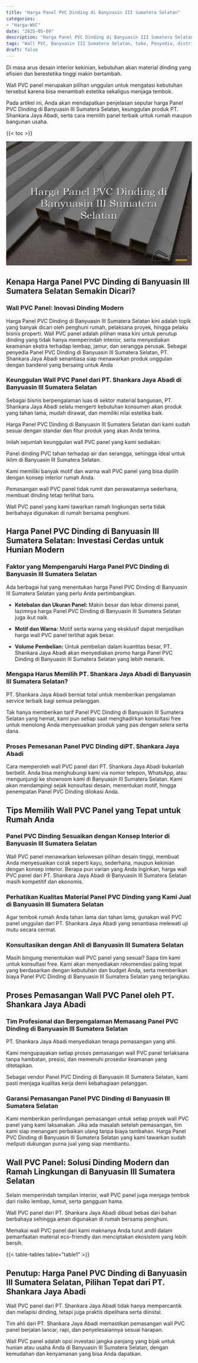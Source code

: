 ```yaml
---
title: "Harga Panel PVC Dinding di Banyuasin III Sumatera Selatan"
categories: 
- "Harga-WVC"
date: "2025-05-09"
description: "Harga Panel PVC Dinding di Banyuasin III Sumatera Selatan bagi hunian, perkantoran, serta ritel. Material unggulan, variasi motif, warna elegan, dengan jasa penempatan oleh teknisi ahli serta jaminan resmi!|Layanan distribusi Panel PVC Dinding di Banyuasin III Sumatera Selatan untuk kebutuhan hunian, office, atau toko, dengan panel unggulan dan penempatan oleh tenaga ahli profesional serta kepastian resmi.|Pilihan Panel PVC Dinding di Banyuasin III Sumatera Selatan yang andal untuk rumah, kantor, serta ritel, dengan panel terbaik dan pemasangan dikerjakan oleh tenaga ahli berpengalaman dan jaminan resmi.|Penjualan Panel PVC Dinding di Banyuasin III Sumatera Selatan bagi hunian, office, dan ritel, dengan material unggulan dan penempatan oleh tenaga ahli profesional, lengkap beserta garansi resmi.}"
tags: "Wall PVC, Banyuasin III Sumatera Selatan, toko, Penyedia, distributor"
draft: false
---
```


Di masa arus desain interior kekinian, kebutuhan akan material dinding yang efisien dan berestetika tinggi makin bertambah.

Wall PVC panel merupakan pilihan unggulan untuk mengatasi kebutuhan tersebut karena bisa menambah estetika sekaligus menjaga tembok.

Pada artikel ini, Anda akan mendapatkan penjelasan seputar harga Panel PVC Dinding di Banyuasin III Sumatera Selatan, keunggulan produk PT. Shankara Jaya Abadi, serta cara memilih panel terbaik untuk rumah maupun bangunan usaha.

{{< toc >}}

![Harga Panel PVC Dinding di Banyuasin III Sumatera Selatan](/images/Harga-WVC/Harga-Panel-PVC-Dinding-di-Banyuasin-III-Sumatera-Selatan.png)


## Kenapa Harga Panel PVC Dinding di Banyuasin III Sumatera Selatan Semakin Dicari?

### Wall PVC Panel: Inovasi Dinding Modern

Harga Panel PVC Dinding di Banyuasin III Sumatera Selatan kini adalah topik yang banyak dicari oleh penghuni rumah, pelaksana proyek, hingga pelaku bisnis properti. Wall PVC panel adalah pilihan masa kini untuk penutup dinding yang tidak hanya memperindah interior, serta menyediakan keamanan ekstra terhadap lembap, jamur, dan serangga perusak. Sebagai penyedia Panel PVC Dinding di Banyuasin III Sumatera Selatan, PT. Shankara Jaya Abadi senantiasa siap menawarkan produk unggulan dengan banderol yang bersaing untuk Anda

### Keunggulan Wall PVC Panel dari PT. Shankara Jaya Abadi di Banyuasin III Sumatera Selatan

Sebagai bisnis berpengalaman luas di sektor material bangunan, PT. Shankara Jaya Abadi selalu mengerti kebutuhan konsumen akan produk yang tahan lama, mudah dirawat, dan memiliki nilai estetika baik.

Harga Panel PVC Dinding di Banyuasin III Sumatera Selatan dari kami sudah sesuai dengan standar dan fitur produk yang akan Anda terima.

Inilah sejumlah keunggulan wall PVC panel yang kami sediakan:

Panel dinding PVC tahan terhadap air dan serangga, sehingga ideal untuk iklim di Banyuasin III Sumatera Selatan.

Kami memiliki banyak motif dan warna wall PVC panel yang bisa dipilih dengan konsep interior rumah Anda.

Pemasangan wall PVC panel tidak rumit dan perawatannya sederhana, membuat dinding tetap terlihat baru.

Wall PVC panel yang kami tawarkan ramah lingkungan serta tidak berbahaya digunakan di rumah bersama penghuni.

## Harga Panel PVC Dinding di Banyuasin III Sumatera Selatan: Investasi Cerdas untuk Hunian Modern

### Faktor yang Mempengaruhi Harga Panel PVC Dinding di Banyuasin III Sumatera Selatan

Ada berbagai hal yang menentukan harga Panel PVC Dinding di Banyuasin III Sumatera Selatan yang perlu Anda pertimbangkan.

- **Ketebalan dan Ukuran Panel:** Makin besar dan lebar dimensi panel, lazimnya harga Panel PVC Dinding di Banyuasin III Sumatera Selatan juga ikut naik.

- **Motif dan Warna:** Motif serta warna yang eksklusif dapat menjadikan harga wall PVC panel terlihat agak besar.

- **Volume Pembelian:** Untuk pembelian dalam kuantitas besar, PT. Shankara Jaya Abadi akan menyediakan promo harga Panel PVC Dinding di Banyuasin III Sumatera Selatan yang lebih menarik.

### Mengapa Harus Memilih PT. Shankara Jaya Abadi di Banyuasin III Sumatera Selatan?

PT. Shankara Jaya Abadi berniat total untuk memberikan pengalaman service terbaik bagi semua pelanggan.

Tak hanya memberikan tarif Panel PVC Dinding di Banyuasin III Sumatera Selatan yang hemat, kami pun setiap saat menghadirkan konsultasi free untuk menolong Anda menyesuaikan produk yang pas dengan selera serta dana.

### Proses Pemesanan Panel PVC Dinding diPT. Shankara Jaya Abadi

Cara memperoleh wall PVC panel dari PT. Shankara Jaya Abadi bukanlah berbelit. Anda bisa menghubungi kami via nomor telepon, WhatsApp, atau mengunjungi ke showroom kami di Banyuasin III Sumatera Selatan. Kami akan mendampingi sejak konsultasi desain, menentukan motif, hingga penempatan Panel PVC Dinding dilokasi Anda.

## Tips Memilih Wall PVC Panel yang Tepat untuk Rumah Anda

### Panel PVC Dinding Sesuaikan dengan Konsep Interior di Banyuasin III Sumatera Selatan

Wall PVC panel menawarkan keluwesan pilihan desain tinggi, membuat Anda menyesuaikan corak seperti kayu, sederhana, maupun kekinian dengan konsep interior. Berapa pun varian yang Anda inginkan, harga wall PVC panel dari PT. Shankara Jaya Abadi di Banyuasin III Sumatera Selatan masih kompetitif dan ekonomis.

### Perhatikan Kualitas Material Panel PVC Dinding yang Kami Jual di Banyuasin III Sumatera Selatan

Agar tembok rumah Anda tahan lama dan tahan lama, gunakan wall PVC panel unggulan dari PT. Shankara Jaya Abadi yang senantiasa melewati uji mutu secara cermat.

### Konsultasikan dengan Ahli di Banyuasin III Sumatera Selatan

Masih bingung menentukan wall PVC panel yang sesuai? Sapa tim kami untuk konsultasi free. Kami akan menyediakan rekomendasi paling tepat yang berdasarkan dengan kebutuhan dan budget Anda, serta memberikan biaya Panel PVC Dinding di Banyuasin III Sumatera Selatan yang terjangkau.

## Proses Pemasangan Wall PVC Panel oleh PT. Shankara Jaya Abadi

### Tim Profesional dan Berpengalaman Memasang Panel PVC Dinding di Banyuasin III Sumatera Selatan

PT. Shankara Jaya Abadi menyediakan tenaga pemasangan yang ahli.

Kami mengupayakan setiap proses pemasangan wall PVC panel terlaksana tanpa hambatan, presisi, dan memenuhi prosedur keamanan yang ditetapkan.

Sebagai vendor Panel PVC Dinding di Banyuasin III Sumatera Selatan, kami pasti menjaga kualitas kerja demi kebahagiaan pelanggan.

### Garansi Pemasangan Panel PVC Dinding di Banyuasin III Sumatera Selatan

Kami memberikan perlindungan pemasangan untuk setiap proyek wall PVC panel yang kami laksanakan. Jika ada masalah setelah pemasangan, tim kami siap menangani perbaikan ulang tanpa biaya tambahan. Harga Panel PVC Dinding di Banyuasin III Sumatera Selatan yang kami tawarkan sudah meliputi dukungan purna jual yang siap membantu.

## Wall PVC Panel: Solusi Dinding Modern dan Ramah Lingkungan di Banyuasin III Sumatera Selatan

Selain memperindah tampilan interior, wall PVC panel juga menjaga tembok dari risiko lembap, lumut, serta gangguan hama.

Wall PVC panel dari PT. Shankara Jaya Abadi dibuat bebas dari bahan berbahaya sehingga aman digunakan di rumah bersama penghuni.

Memakai wall PVC panel dari kami maknanya Anda turut andil dalam pemanfaatan material eco-friendly dan menciptakan ekosistem yang lebih bersih.

{{< table-tables table="table1" >}}

## Penutup: Harga Panel PVC Dinding di Banyuasin III Sumatera Selatan, Pilihan Tepat dari PT. Shankara Jaya Abadi

Wall PVC panel dari PT. Shankara Jaya Abadi tidak hanya mempercantik dan melapisi dinding, tetapi juga praktis dipelihara serta diinstal.

Tim ahli dari PT. Shankara Jaya Abadi memastikan pemasangan wall PVC panel berjalan lancar, rapi, dan penyelesaiannya sesuai harapan.

Wall PVC panel adalah opsi investasi jangka panjang yang bijak untuk hunian atau usaha Anda di Banyuasin III Sumatera Selatan, dengan kemudahan dan kenyamanan yang bisa Anda dapatkan.